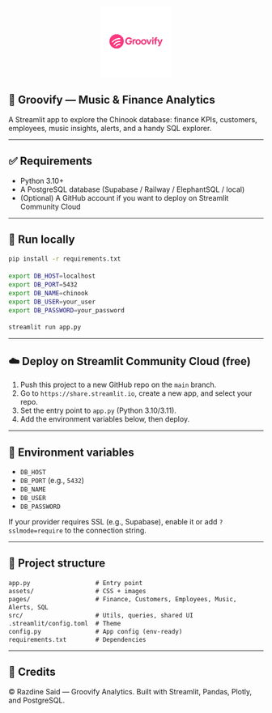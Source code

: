<p align="center">
  <a href="https://groovify.streamlit.app">
    <img src="assets/img/groovify-logo.png" alt="Groovify logo" width="140" />
  </a>
</p>

## 🎵 Groovify — Music & Finance Analytics

A Streamlit app to explore the Chinook database: finance KPIs, customers, employees, music insights, alerts, and a handy SQL explorer.

---

## ✅ Requirements
- Python 3.10+
- A PostgreSQL database (Supabase / Railway / ElephantSQL / local)
- (Optional) A GitHub account if you want to deploy on Streamlit Community Cloud

---

## 🚀 Run locally
```bash
pip install -r requirements.txt

export DB_HOST=localhost
export DB_PORT=5432
export DB_NAME=chinook
export DB_USER=your_user
export DB_PASSWORD=your_password

streamlit run app.py
```

---

## ☁️ Deploy on Streamlit Community Cloud (free)
1) Push this project to a new GitHub repo on the `main` branch.
2) Go to `https://share.streamlit.io`, create a new app, and select your repo.
3) Set the entry point to `app.py` (Python 3.10/3.11).
4) Add the environment variables below, then deploy.

---

## 🔐 Environment variables
- `DB_HOST`
- `DB_PORT` (e.g., `5432`)
- `DB_NAME`
- `DB_USER`
- `DB_PASSWORD`

If your provider requires SSL (e.g., Supabase), enable it or add `?sslmode=require` to the connection string.

---

## 📁 Project structure
```
app.py                  # Entry point
assets/                 # CSS + images
pages/                  # Finance, Customers, Employees, Music, Alerts, SQL
src/                    # Utils, queries, shared UI
.streamlit/config.toml  # Theme
config.py               # App config (env-ready)
requirements.txt        # Dependencies
```

---

## 📄 Credits
© Razdine Said — Groovify Analytics. Built with Streamlit, Pandas, Plotly, and PostgreSQL. 